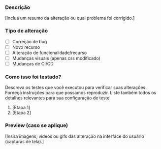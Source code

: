 ### Descrição

[Inclua um resumo da alteração ou qual problema foi corrigido.]

### Tipo de alteração

- [ ] Correção de bug 
- [ ] Novo recurso 
- [ ] Alteração de funcionalidade/recurso
- [ ] Mudanças visuais (apenas css modificado)
- [ ] Mudanças de CI/CD

### Como isso foi testado?

Descreva os testes que você executou para verificar suas alterações. Forneça instruções para que possamos reproduzir. Liste também todos os detalhes relevantes para sua configuração de teste.

1. [Etapa 1]
2. [Etapa 2]


### Preview (caso se aplique)

[Insira imagens, vídeos ou gifs das alteração na interface do usuário (capturas de tela).]
